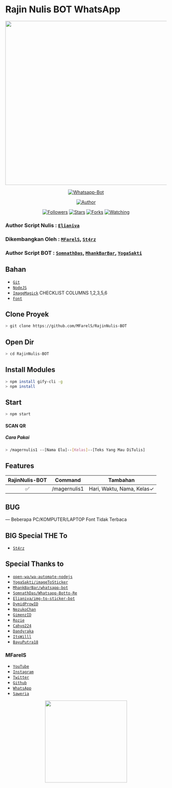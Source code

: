# Rajin Nulis BOT WhatsApp
<p align="center">
<img src="https://raw.githubusercontent.com/mfarels/RajinNulis-BOT/master/mager/MFarelS.jpg" width="512" height="512"/>
</p>
<p align="center">
<a href="#"><img title="Whatsapp-Bot" src="https://img.shields.io/badge/Whatsapp Bot Nulis-green?colorA=%23ff0000&colorB=%23017e40&style=for-the-badge"></a>
</p>
<p align="center">
<a href="https://github.com/MFarelS"><img title="Author" src="https://img.shields.io/badge/Author-MFarelS-red.svg?style=for-the-badge&logo=github"></a>
</p>
<p align="center">
<a href="https://github.com/MFarelS/followers"><img title="Followers" src="https://img.shields.io/github/followers/MFarelS?color=blue&style=flat-square"></a>
<a href="https://github.com/MFarelS/RajinNulis-BOT/stargazers/"><img title="Stars" src="https://img.shields.io/github/stars/MFarelS/RajinNulis-BOT?color=red&style=flat-square"></a>
<a href="https://github.com/MFarelS/RajinNulis-BOT/network/members"><img title="Forks" src="https://img.shields.io/github/forks/MFarelS/RajinNulis-BOT?color=red&style=flat-square"></a>
<a href="https://github.com/MFarelS/RajinNulis-BOT/watchers"><img title="Watching" src="https://img.shields.io/github/watchers/MFarelS/RajinNulis-BOT?label=Watchers&color=blue&style=flat-square"></a>
</p>

### Author Script Nulis : [`Elianiva`](https://github.com/elianiva/img-to-sticker-bot)
### Dikembangkan Oleh : [`MFarelS`](https://github.com/MFarelS/RajinNulis-BOT), [`St4rz`](https://github.com/bintang73)
### Author  Script BOT : [`SomnathDas`](https://github.com/SomnathDas/Whatsapp-Botto-Re), [`MhankBarBar`](https://github.com/mhankbarbar/whatsapp-bot), [`YogaSakti`](https://github.com/YogaSakti/imageToSticker)

## Bahan
* [`Git`](https://git-scm.com/downloads)
* [`NodeJS`](https://nodejs.org/en/download) 
* [`ImageMagick`](https://imagemagick.org/script/download.php) CHECKLIST COLUMNS 1,2,3,5,6
* [`Font`](http://www.mediafire.com/file/4i1qmndut3abo9m/MFarelS_Font.ttf/file) 

## Clone Proyek

```bash
> git clone https://github.com/MFarelS/RajinNulis-BOT
```

## Open Dir

```bash
> cd RajinNulis-BOT
```

## Install Modules

```bash
> npm install gify-cli -g
> npm install
```

## Start

```bash
> npm start
```

#### SCAN QR

##### Cara Pakai
```bash
> /magernulis1 --[Nama Elu]--[Kelas]--[Teks Yang Mau DiTulis]
```

## Features

| RajinNulis-BOT |                Command           | Tambahan |
| :-----------: | :--------------------------------: | :------: |
|       ✅       |   /magernulis1       | Hari, Waktu, Nama, Kelas✓ |

## BUG
— Beberapa PC/KOMPUTER/LAPTOP Font Tidak Terbaca

## BIG Special THE To
* [`St4rz`](https://github.com/bintang73)

## Special Thanks to
* [`open-wa/wa-automate-nodejs`](https://github.com/open-wa/wa-automate-nodejs)
* [`YogaSakti/imageToSticker`](https://github.com/YogaSakti/imageToSticker) 
* [`MhankBarBar/whatsapp-bot`](https://github.com/MhankBarBar/whatsapp-bot) 
* [`SomnathDas/Whatsapp-Botto-Re`](https://github.com/SomnathDas/Whatsapp-Botto-Re)
* [`Elianiva/img-to-sticker-bot`](https://github.com/Elianiva/img-to-sticker-bot) 
* [`DymidProwID`](https://youtube.com/c/DymidProw)  
* [`NezukoChan`](https://instagram.com/nezuko.chan.12)
* [`GimenzID`](https://github.com/Gimenz) 
* [`Rozie`](https://instagram.com/_rooziee) 
* [`Cahyo224`](https://github.com/Cahyo224) 
* [`Dandyraka`](https://github.com/dandyraka) 
* [`ItsWilll`](https://instagram.com/its.willl_) 
* [`BayuPutra18`](https://github.com/bayuputra18) 

### MFarelS
* [`YouTube`](https://https://m.youtube.com/channel/UCYfBSMa1JJbKwD8bNm-etiA) 
* [`Instagram`](https://instagram.com/mfarelsyahtiawan) 
* [`Twitter`](https://twitter.com/MSyahtiawan) 
* [`Github`](https://github.com/MFarelS) 
* [`WhatsApp`](https://wa.me/6281219087237) 
* [`Saweria`](https://saweria.co/donate/MFarelS)


<p align="center">
<img src="https://raw.githubusercontent.com/mfarels/RajinNulis-BOT/master/mager/Jarottt.jpg" width="256" height="256"/>
</p>
